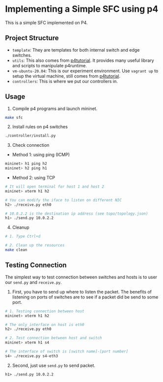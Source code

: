 # Implementing a Simple SFC using p4

This is a simple SFC implemented on P4.

## Project Structure
- `template`: They are templates for both internal switch and edge switches.
- `utils`: This also comes from [p4tutorial](https://github.com/p4lang/tutorials). It provides many useful library and scripts to manipulate p4runtime.
- `vm-ubuntu-20.04`: This is our experiment environment. Use `vagrant up` to setup the virtual machine, still comes from [p4tutorial](https://github.com/p4lang/tutorials).
- `controllers`: This is where we put our controllers in.

## Usage

1. Compile p4 programs and launch mininet.
```bash
make sfc
```
2. Install rules on p4 switches
```bash
./controller/install.py
```
3. Check connection
  - Method 1: using ping (ICMP)
```bash
mininet> h1 ping h2
mininet> h2 ping h1
```
  - Method 2: using TCP
```bash
# It will open terminal for host 1 and host 2
mininet> xterm h1 h2

# You can modify the iface to listen on different NIC
h2> ./receive.py eth0

# 10.0.2.2 is the destination ip address (see topo/topology.json)
h1> ./send.py 10.0.2.2
```
4. Cleanup
```bash
# 1. Type Ctrl+d

# 2. Clean up the resources
make clean
```

## Testing Connection
The simplest way to test connection between switches and hosts is to user our `send.py` and `receive.py`. 
1. First, you have to send up where to listen the packet. The benefits of listening on ports of switches are to see if a packet did be send to some port.
```bash
# 1. Testing connection between host
mininet> xterm h1 h2

# The only interface on host is eth0
h2> ./receive.py eth0

# 2. Test connection between host and switch
mininet> xterm h1 s4

# The interface of switch is [switch name]-[port number]
s4> ./receive.py s4-eth3
```
2. Second, just use `send.py` to send packet.
```
h1> ./send.py 10.0.2.2
```

